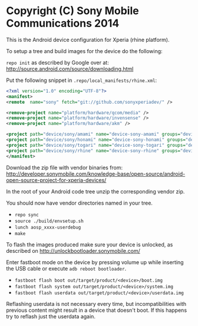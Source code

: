 Copyright (C) Sony Mobile Communications 2014
=============================================

This is the Android device configuration for Xperia (rhine platform).

To setup a tree and build images for the device do the following:

`repo init` as described by Google over at:
http://source.android.com/source/downloading.html

Put the following snippet in `.repo/local_manifests/rhine.xml`:

```xml
<?xml version="1.0" encoding="UTF-8"?>
<manifest>
<remote  name="sony" fetch="git://github.com/sonyxperiadev/" />

<remove-project name="platform/hardware/qcom/media" />
<remove-project name="platform/hardware/invensense" />
<remove-project name="platform/hardware/akm" />

<project path="device/sony/amami" name="device-sony-amami" groups="device" remote="sony" revision="master" />
<project path="device/sony/honami" name="device-sony-honami" groups="device" remote="sony" revision="master" />
<project path="device/sony/togari" name="device-sony-togari" groups="device" remote="sony" revision="master" />
<project path="device/sony/rhine" name="device-sony-rhine" groups="device" remote="sony" revision="master" />
</manifest>
```

Download the zip file with vendor binaries from:
http://developer.sonymobile.com/knowledge-base/open-source/android-open-source-project-for-xperia-devices/

In the root of your Android code tree unzip the corresponding vendor zip.


You should now have vendor directories named in your tree.

* `repo sync`
* `source ./build/envsetup.sh`
* `lunch aosp_xxxx-userdebug`
* `make`

To flash the images produced make sure your device is unlocked, as described on
http://unlockbootloader.sonymobile.com/

Enter fastboot mode on the device by pressing volume up while inserting the USB
cable or execute `adb reboot bootloader`.

* `fastboot flash boot out/target/product/<device>/boot.img`
* `fastboot flash system out/target/product/<device>/system.img`
* `fastboot flash userdata out/target/product/<device>/userdata.img`

Reflashing userdata is not necessary every time, but incompatibilities with
previous content might result in a device that doesn't boot. If this happens
try to reflash just the userdata again.
